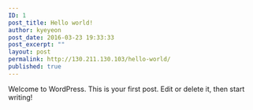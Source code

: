 ```yaml
---
ID: 1
post_title: Hello world!
author: kyeyeon
post_date: 2016-03-23 19:33:33
post_excerpt: ""
layout: post
permalink: http://130.211.130.103/hello-world/
published: true
---
```

Welcome to WordPress. This is your first post. Edit or delete it, then start writing!